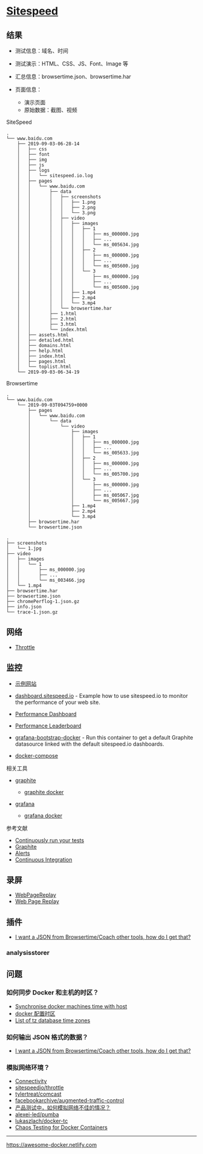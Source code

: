# [Sitespeed](https://www.sitespeed.io)

## 结果

- 测试信息：域名、时间
- 测试演示：HTML、CSS、JS、Font、Image 等
- 汇总信息：browsertime.json、browsertime.har
- 页面信息：

    - 演示页面
    - 原始数据：截图、视频

SiteSpeed

```
.
└── www.baidu.com
    ├── 2019-09-03-06-28-14
    │   ├── css
    │   ├── font
    │   ├── img
    │   ├── js
    │   ├── logs
    │   │   └── sitespeed.io.log
    │   ├── pages
    │   │   └── www.baidu.com
    │   │       ├── data
    │   │       │   ├── screenshots
    │   │       │   │   ├── 1.png
    │   │       │   │   ├── 2.png
    │   │       │   │   └── 3.png
    │   │       │   ├── video
    │   │       │   │   ├── images
    │   │       │   │   │   ├── 1
    │   │       │   │   │   │   ├── ms_000000.jpg
    │   │       │   │   │   │   ├── ...
    │   │       │   │   │   │   └── ms_005634.jpg
    │   │       │   │   │   ├── 2
    │   │       │   │   │   │   ├── ms_000000.jpg
    │   │       │   │   │   │   ├── ...
    │   │       │   │   │   │   └── ms_005600.jpg
    │   │       │   │   │   └── 3
    │   │       │   │   │       ├── ms_000000.jpg
    │   │       │   │   │       ├── ...
    │   │       │   │   │       └── ms_005600.jpg
    │   │       │   │   ├── 1.mp4
    │   │       │   │   ├── 2.mp4
    │   │       │   │   └── 3.mp4
    │   │       │   └── browsertime.har
    │   │       ├── 1.html
    │   │       ├── 2.html
    │   │       ├── 3.html
    │   │       └── index.html
    │   ├── assets.html
    │   ├── detailed.html
    │   ├── domains.html
    │   ├── help.html
    │   ├── index.html
    │   ├── pages.html
    │   └── toplist.html
    └── 2019-09-03-06-34-19
```

Browsertime

```
.
└── www.baidu.com
    └── 2019-09-03T094759+0000
        ├── pages
        │   └── www.baidu.com
        │       └── data
        │           └── video
        │               ├── images
        │               │   ├── 1
        │               │   │   ├── ms_000000.jpg
        │               │   │   ├── ...
        │               │   │   └── ms_005633.jpg
        │               │   ├── 2
        │               │   │   ├── ms_000000.jpg
        │               │   │   ├── ...
        │               │   │   └── ms_005700.jpg
        │               │   └── 3
        │               │       ├── ms_000000.jpg
        │               │       ├── ...
        │               │       ├── ms_005067.jpg
        │               │       └── ms_005667.jpg
        │               ├── 1.mp4
        │               ├── 2.mp4
        │               └── 3.mp4
        ├── browsertime.har
        └── browsertime.json
```

```
.
├── screenshots
│   └── 1.jpg
├── video
│   ├── images
│   │   └── 1
│   │       ├── ms_000000.jpg
│   │       ├── ...
│   │       └── ms_003466.jpg
│   └── 1.mp4
├── browsertime.har
├── browsertime.json
├── chromePerflog-1.json.gz
├── info.json
└── trace-1.json.gz
```

## 网络

- [Throttle](https://www.sitespeed.io/documentation/throttle/)

## 监控

- [示例网站](https://dashboard.sitespeed.io)
- [dashboard.sitespeed.io](https://github.com/sitespeedio/dashboard.sitespeed.io) - Example how to use sitespeed.io to monitor the performance of your web site.
- [Performance Dashboard](https://www.sitespeed.io/documentation/sitespeed.io/performance-dashboard/#up-and-running-in-almost-5-minutes)


- [Performance Leaderboard](https://www.sitespeed.io/documentation/sitespeed.io/leaderboard/)
- [grafana-bootstrap-docker](https://github.com/sitespeedio/grafana-bootstrap-docker) - Run this container to get a default Graphite datasource linked with the default sitespeed.io dashboards.
- [docker-compose](https://github.com/sitespeedio/sitespeed.io/blob/master/docker/docker-compose.yml)

相关工具

- [graphite](https://graphiteapp.org)

    - [graphite docker](https://hub.docker.com/r/sitespeedio/graphite)

- [grafana](https://grafana.com)

    - [grafana docker](https://hub.docker.com/r/grafana/grafana/tags)

参考文献

- [Continuously run your tests](https://www.sitespeed.io/documentation/sitespeed.io/continuously-run-your-tests/)
- [Graphite](https://www.sitespeed.io/documentation/sitespeed.io/graphite/)
- [Alerts](https://www.sitespeed.io/documentation/sitespeed.io/alerts/)
- [Continuous Integration](https://www.sitespeed.io/documentation/sitespeed.io/continuous-integration/)

## 录屏

- [WebPageReplay](https://www.sitespeed.io/documentation/sitespeed.io/webpagereplay/)
- [Web Page Replay](https://github.com/catapult-project/catapult/blob/master/web_page_replay_go/README.md)

## 插件

- [I want a JSON from Browsertime/Coach other tools, how do I get that?](https://www.sitespeed.io/documentation/sitespeed.io/best-practice/)

### analysisstorer

## 问题

### 如何同步 Docker 和主机的时区？

- [Synchronise docker machines time with host](https://www.sitespeed.io/documentation/sitespeed.io/docker/#synchronise-docker-machines-time-with-host)
- [docker 配置时区](https://www.jianshu.com/p/f00c29bc6bb6)
- [List of tz database time zones](https://en.wikipedia.org/wiki/List_of_tz_database_time_zoness)

### 如何输出 JSON 格式的数据？

- [I want a JSON from Browsertime/Coach other tools, how do I get that?](https://www.sitespeed.io/documentation/sitespeed.io/best-practice/#i-want-a-json-from-browsertimecoach-other-tools-how-do-i-get-that)

### 模拟网络环境？

- [Connectivity](https://www.sitespeed.io/documentation/sitespeed.io/connectivity/)
- [sitespeedio/throttle](https://github.com/sitespeedio/throttle)
- [tylertreat/comcast](https://github.com/tylertreat/Comcast)
- [facebookarchive/augmented-traffic-control](https://github.com/facebookarchive/augmented-traffic-control)
- [产品测试中，如何模拟网络不佳的情况？](https://www.zhihu.com/question/29128847)
- [alexei-led/pumba](https://github.com/alexei-led/pumba)
- [lukaszlach/docker-tc](https://github.com/lukaszlach/docker-tc)
- [Chaos Testing for Docker Containers](https://codefresh.io/docker-tutorial/chaos_testing_docker/)

---

https://awesome-docker.netlify.com
